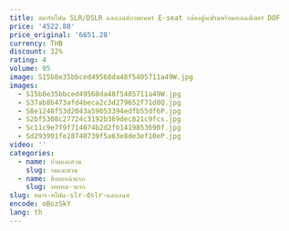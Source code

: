 ```yaml
---
title: สมาร์ทโฟน SLR/DSLR และเลนส์ภาพยนตร์ E-seat กล้องฟูลเฟรมพร้อมอะแดปเตอร์ DOF
price: '4522.88'
price_original: '6651.28'
currency: THB
discount: 32%
rating: 4
volume: 95
image: S15b8e35bbced49568da48f5405711a49W.jpg
images:
  - S15b8e35bbced49568da48f5405711a49W.jpg
  - S37ab8b473afd4beca2c3d279652f71d8Q.jpg
  - S8e1248f53d2043a59053394edfb55df6P.jpg
  - S2bf5308c27724c3192b369dec821c9fcs.jpg
  - Sc11c9e7f9f714074b2d2fb1419853690f.jpg
  - Sd293991fe28740739f5a63e8de3ef10eP.jpg
video: ''
categories:
  - name: บ้านและสวน
    slug: านและสวน
  - name: สิ่งทอหน้าแรก
    slug: งทอหน-าแรก
slug: สมาร-ทโฟน-slr-dslr-และเลนส
encode: oBozSkY
lang: th
---
```

  